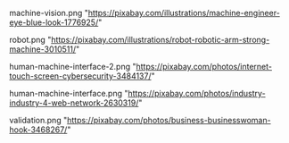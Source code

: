 machine-vision.png "https://pixabay.com/illustrations/machine-engineer-eye-blue-look-1776925/"

robot.png "https://pixabay.com/illustrations/robot-robotic-arm-strong-machine-3010511/"

human-machine-interface-2.png "https://pixabay.com/photos/internet-touch-screen-cybersecurity-3484137/"

human-machine-interface.png "https://pixabay.com/photos/industry-industry-4-web-network-2630319/"

validation.png "https://pixabay.com/photos/business-businesswoman-hook-3468267/"